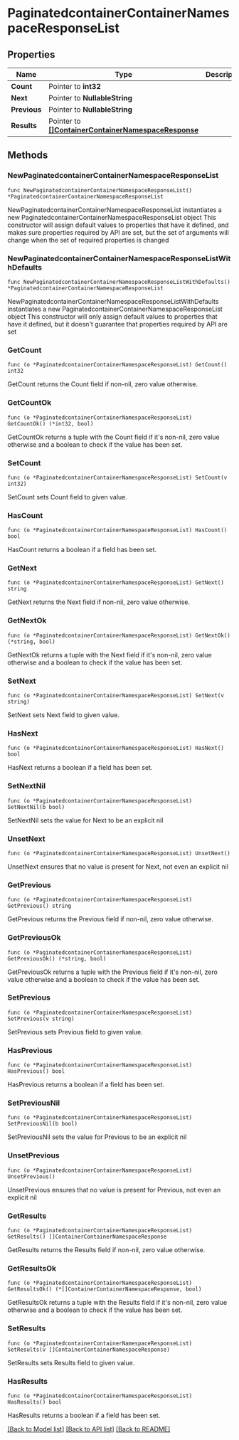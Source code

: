 # PaginatedcontainerContainerNamespaceResponseList

## Properties

Name | Type | Description | Notes
------------ | ------------- | ------------- | -------------
**Count** | Pointer to **int32** |  | [optional] 
**Next** | Pointer to **NullableString** |  | [optional] 
**Previous** | Pointer to **NullableString** |  | [optional] 
**Results** | Pointer to [**[]ContainerContainerNamespaceResponse**](ContainerContainerNamespaceResponse.md) |  | [optional] 

## Methods

### NewPaginatedcontainerContainerNamespaceResponseList

`func NewPaginatedcontainerContainerNamespaceResponseList() *PaginatedcontainerContainerNamespaceResponseList`

NewPaginatedcontainerContainerNamespaceResponseList instantiates a new PaginatedcontainerContainerNamespaceResponseList object
This constructor will assign default values to properties that have it defined,
and makes sure properties required by API are set, but the set of arguments
will change when the set of required properties is changed

### NewPaginatedcontainerContainerNamespaceResponseListWithDefaults

`func NewPaginatedcontainerContainerNamespaceResponseListWithDefaults() *PaginatedcontainerContainerNamespaceResponseList`

NewPaginatedcontainerContainerNamespaceResponseListWithDefaults instantiates a new PaginatedcontainerContainerNamespaceResponseList object
This constructor will only assign default values to properties that have it defined,
but it doesn't guarantee that properties required by API are set

### GetCount

`func (o *PaginatedcontainerContainerNamespaceResponseList) GetCount() int32`

GetCount returns the Count field if non-nil, zero value otherwise.

### GetCountOk

`func (o *PaginatedcontainerContainerNamespaceResponseList) GetCountOk() (*int32, bool)`

GetCountOk returns a tuple with the Count field if it's non-nil, zero value otherwise
and a boolean to check if the value has been set.

### SetCount

`func (o *PaginatedcontainerContainerNamespaceResponseList) SetCount(v int32)`

SetCount sets Count field to given value.

### HasCount

`func (o *PaginatedcontainerContainerNamespaceResponseList) HasCount() bool`

HasCount returns a boolean if a field has been set.

### GetNext

`func (o *PaginatedcontainerContainerNamespaceResponseList) GetNext() string`

GetNext returns the Next field if non-nil, zero value otherwise.

### GetNextOk

`func (o *PaginatedcontainerContainerNamespaceResponseList) GetNextOk() (*string, bool)`

GetNextOk returns a tuple with the Next field if it's non-nil, zero value otherwise
and a boolean to check if the value has been set.

### SetNext

`func (o *PaginatedcontainerContainerNamespaceResponseList) SetNext(v string)`

SetNext sets Next field to given value.

### HasNext

`func (o *PaginatedcontainerContainerNamespaceResponseList) HasNext() bool`

HasNext returns a boolean if a field has been set.

### SetNextNil

`func (o *PaginatedcontainerContainerNamespaceResponseList) SetNextNil(b bool)`

 SetNextNil sets the value for Next to be an explicit nil

### UnsetNext
`func (o *PaginatedcontainerContainerNamespaceResponseList) UnsetNext()`

UnsetNext ensures that no value is present for Next, not even an explicit nil
### GetPrevious

`func (o *PaginatedcontainerContainerNamespaceResponseList) GetPrevious() string`

GetPrevious returns the Previous field if non-nil, zero value otherwise.

### GetPreviousOk

`func (o *PaginatedcontainerContainerNamespaceResponseList) GetPreviousOk() (*string, bool)`

GetPreviousOk returns a tuple with the Previous field if it's non-nil, zero value otherwise
and a boolean to check if the value has been set.

### SetPrevious

`func (o *PaginatedcontainerContainerNamespaceResponseList) SetPrevious(v string)`

SetPrevious sets Previous field to given value.

### HasPrevious

`func (o *PaginatedcontainerContainerNamespaceResponseList) HasPrevious() bool`

HasPrevious returns a boolean if a field has been set.

### SetPreviousNil

`func (o *PaginatedcontainerContainerNamespaceResponseList) SetPreviousNil(b bool)`

 SetPreviousNil sets the value for Previous to be an explicit nil

### UnsetPrevious
`func (o *PaginatedcontainerContainerNamespaceResponseList) UnsetPrevious()`

UnsetPrevious ensures that no value is present for Previous, not even an explicit nil
### GetResults

`func (o *PaginatedcontainerContainerNamespaceResponseList) GetResults() []ContainerContainerNamespaceResponse`

GetResults returns the Results field if non-nil, zero value otherwise.

### GetResultsOk

`func (o *PaginatedcontainerContainerNamespaceResponseList) GetResultsOk() (*[]ContainerContainerNamespaceResponse, bool)`

GetResultsOk returns a tuple with the Results field if it's non-nil, zero value otherwise
and a boolean to check if the value has been set.

### SetResults

`func (o *PaginatedcontainerContainerNamespaceResponseList) SetResults(v []ContainerContainerNamespaceResponse)`

SetResults sets Results field to given value.

### HasResults

`func (o *PaginatedcontainerContainerNamespaceResponseList) HasResults() bool`

HasResults returns a boolean if a field has been set.


[[Back to Model list]](../README.md#documentation-for-models) [[Back to API list]](../README.md#documentation-for-api-endpoints) [[Back to README]](../README.md)


